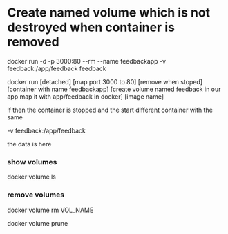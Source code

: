 # Create named volume which is not destroyed when container is removed

docker run -d -p 3000:80 --rm --name feedbackapp -v feedback:/app/feedback feedback

docker run [detached] [map port 3000 to 80] [remove when stoped] [container with name feedbackapp] [create volume named feedback in our app map it with app/feedback in docker] [image name]

if then the container is stopped and the start different container with the same

-v feedback:/app/feedback

the data is here

### show volumes

docker volume ls

### remove volumes

docker volume rm VOL_NAME

docker volume prune
